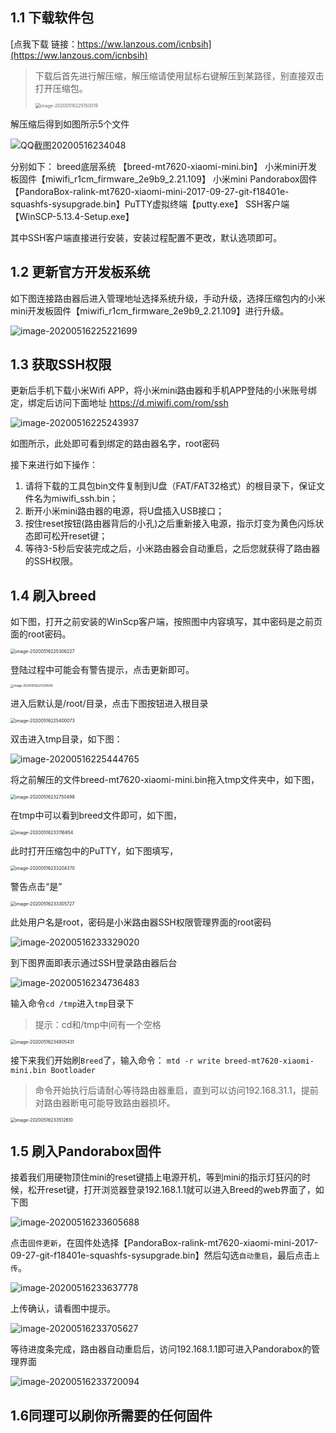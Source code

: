 ## 1.1 下载软件包

[点我下载  链接：https://ww.lanzous.com/icnbsih](https://ww.lanzous.com/icnbsih)

> 下载后首先进行解压缩，解压缩请使用鼠标右键解压到某路径，别直接双击打开压缩包。
>
> <img src="https://tva1.sinaimg.cn/large/007S8ZIlly1geuohzxg2bj30lg0o8499.jpg" alt="image-20200516225150019" style="zoom: 50%;" />
>
> 

解压缩后得到如图所示5个文件

![QQ截图20200516234048](https://tva1.sinaimg.cn/large/007S8ZIlly1geupzmfettj30f207w0t9.jpg)

分别如下：
breed底层系统 【breed-mt7620-xiaomi-mini.bin】
小米mini开发板固件【miwifi_r1cm_firmware_2e9b9_2.21.109】
小米mini Pandorabox固件【PandoraBox-ralink-mt7620-xiaomi-mini-2017-09-27-git-f18401e-squashfs-sysupgrade.bin】PuTTY虚拟终端【putty.exe】
SSH客户端【WinSCP-5.13.4-Setup.exe】

其中SSH客户端直接进行安装，安装过程配置不更改，默认选项即可。

## 1.2 更新官方开发板系统

如下图连接路由器后进入管理地址选择系统升级，手动升级，选择压缩包内的小米mini开发板固件【miwifi_r1cm_firmware_2e9b9_2.21.109】进行升级。

![image-20200516225221699](https://tva1.sinaimg.cn/large/007S8ZIlly1geuoihsy1nj31dm0me46y.jpg)



## 1.3 获取SSH权限

更新后手机下载小米Wifi APP，将小米mini路由器和手机APP登陆的小米账号绑定，绑定后访问下面地址
https://d.miwifi.com/rom/ssh

![image-20200516225243937](https://tva1.sinaimg.cn/large/007S8ZIlly1geuoivwlfej31fa0sqqa9.jpg)



如图所示，此处即可看到绑定的路由器名字，root密码

接下来进行如下操作：

1. 请将下载的工具包bin文件复制到U盘（FAT/FAT32格式）的根目录下，保证文件名为miwifi_ssh.bin；
2. 断开小米mini路由器的电源，将U盘插入USB接口；
3. 按住reset按钮(路由器背后的小孔)之后重新接入电源，指示灯变为黄色闪烁状态即可松开reset键；
4. 等待3-5秒后安装完成之后，小米路由器会自动重启，之后您就获得了路由器的SSH权限。

## 1.4 刷入breed

如下图，打开之前安装的WinScp客户端，按照图中内容填写，其中密码是之前页面的root密码。

<img src="https://tva1.sinaimg.cn/large/007S8ZIlly1geuoj9abr0j31f20mwnan.jpg" alt="image-20200516225306227" style="zoom:50%;" />

登陆过程中可能会有警告提示，点击更新即可。

<img src="https://tva1.sinaimg.cn/large/007S8ZIlly1geuojnyowuj30w00og7bo.jpg" alt="image-20200516225329500" style="zoom: 33%;" />

进入后默认是/root/目录，点击下图按钮进入根目录

<img src="https://tva1.sinaimg.cn/large/007S8ZIlly1geuok71231j31970u0qk5.jpg" alt="image-20200516225400073" style="zoom:50%;" />

双击进入tmp目录，如下图：

![image-20200516225444765](https://tva1.sinaimg.cn/large/007S8ZIlly1geuokzfk73j319u0u0e30.jpg)

将之前解压的文件breed-mt7620-xiaomi-mini.bin拖入tmp文件夹中，如下图，

<img src="https://tva1.sinaimg.cn/large/007S8ZIlly1geupjemp4zj31eq0lsqmo.jpg" alt="image-20200516232750498" style="zoom:50%;" />

在tmp中可以看到breed文件即可，如下图，

<img src="https://tva1.sinaimg.cn/large/007S8ZIlly1geupmzhh3yj31a00u0b0d.jpg" alt="image-20200516233116854" style="zoom:50%;" />



此时打开压缩包中的PuTTY，如下图填写，

<img src="https://tva1.sinaimg.cn/large/007S8ZIlly1geupnt8aq3j30qo0okwgz.jpg" alt="image-20200516233204370" style="zoom: 50%;" />

警告点击“是”

<img src="https://tva1.sinaimg.cn/large/007S8ZIlly1geupovsd7xj31f20rctk1.jpg" alt="image-20200516233305727" style="zoom:50%;" />

此处用户名是root，密码是小米路由器SSH权限管理界面的root密码

![image-20200516233329020](https://tva1.sinaimg.cn/large/007S8ZIlly1geuppa3o0aj31f00cwad4.jpg)

到下图界面即表示通过SSH登录路由器后台

![image-20200516234736483](https://tva1.sinaimg.cn/large/007S8ZIlly1geuq3z6medj312g0outam.jpg)

输入命令`cd /tmp`进入`tmp`目录下

> 提示：cd和/tmp中间有一个空格

<img src="https://tva1.sinaimg.cn/large/007S8ZIlly1geuq4gz3evj30qa0go76d.jpg" alt="image-20200516234805431" style="zoom:50%;" />

接下来我们开始刷`Breed`了，输入命令：
`mtd -r write breed-mt7620-xiaomi-mini.bin Bootloader`

> 命令开始执行后请耐心等待路由器重启，直到可以访问192.168.31.1，提前对路由器断电可能导致路由器损坏。

<img src="https://tva1.sinaimg.cn/large/007S8ZIlly1geupr2t855j311y0omn0u.jpg" alt="image-20200516233512610" style="zoom:50%;" />

## 1.5 刷入Pandorabox固件

接着我们用硬物顶住mini的reset键插上电源开机，等到mini的指示灯狂闪的时候，松开reset键，打开浏览器登录192.168.1.1就可以进入Breed的web界面了，如下图

![image-20200516233605688](https://tva1.sinaimg.cn/large/007S8ZIlly1geups02i0bj31ao0u046t.jpg)

点击`固件更新`，在固件处选择【PandoraBox-ralink-mt7620-xiaomi-mini-2017-09-27-git-f18401e-squashfs-sysupgrade.bin】然后勾选`自动重启`，最后点击`上传`。

![image-20200516233637778](https://tva1.sinaimg.cn/large/007S8ZIlly1geupsjrvjjj31cr0u0k38.jpg)

上传确认，请看图中提示。

![image-20200516233705627](https://tva1.sinaimg.cn/large/007S8ZIlly1geupt2naehj31c50u011n.jpg)

等待进度条完成，路由器自动重启后，访问192.168.1.1即可进入Pandorabox的管理界面

![image-20200516233720094](https://tva1.sinaimg.cn/large/007S8ZIlly1geuptb1l1vj31ce0u0ais.jpg)

## 1.6同理可以刷你所需要的任何固件

